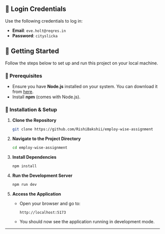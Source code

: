 ## 🔑 Login Credentials

Use the following credentials to log in:  
- **Email**: `eve.holt@reqres.in`  
- **Password**: `cityslicka`  

## 🚀 Getting Started  

Follow the steps below to set up and run this project on your local machine.  

### 📌 Prerequisites  
- Ensure you have **Node.js** installed on your system. You can download it from [here](https://nodejs.org/).  
- Install **npm** (comes with Node.js).  

### 📂 Installation & Setup  

1. **Clone the Repository**  
   ```sh
   git clone https://github.com/RishiBakshii/employ-wise-assignment
   ```  

2. **Navigate to the Project Directory**  
   ```sh
   cd employ-wise-assignment
   ```  

3. **Install Dependencies**  
   ```sh
   npm install
   ```  

4. **Run the Development Server**  
   ```sh
   npm run dev
   ```  

5. **Access the Application**  
   - Open your browser and go to:  
     ```
     http://localhost:5173
     ```  
   - You should now see the application running in development mode.  

---  
